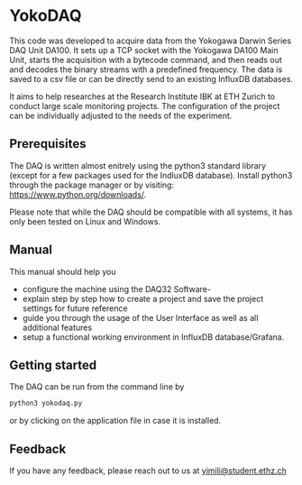 
# YokoDAQ

This code was developed to acquire data from the Yokogawa Darwin Series DAQ Unit DA100. 
It sets up a TCP socket with the Yokogawa DA100 Main Unit, starts the acquisition with a 
bytecode command, and then reads out and decodes the binary streams with a predefined 
frequency. The data is saved to a csv file or can be directly send to an existing InfluxDB
databases. 

It aims to help researches at the Research Institute IBK at ETH Zurich to conduct large 
scale monitoring projects. The configuration of the project can be individually adjusted 
to the needs of the experiment. 
## Prerequisites
The DAQ is written almost enitrely using the python3 standard library (except for a few 
packages used for the IndluxDB database). Install python3 through the package manager 
or by visiting: https://www.python.org/downloads/. 



Please note that while the DAQ should be compatible with all systems, it has only been 
tested on Linux and Windows.


## Manual 
This manual should help you
- configure the machine using the DAQ32 Software-
- explain step by step how to create a project and save the project settings for future reference 
- guide you through the usage of the User Interface as well as all additional features 
- setup a functional working environment in InfluxDB database/Grafana. 
## Getting started
The DAQ can be run from the command line by
```bash
python3 yokodaq.py
```
or by clicking on the application file in case it is installed.


## Feedback

If you have any feedback, please reach out to us at yimili@student.ethz.ch

